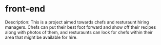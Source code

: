 # front-end

Description: This is a project aimed towards chefs and resturaunt hiring managers. Chefs can put their best foot forward and show off their recipes along with photos of them, and resturaunts can look for chefs within their area that might be available for hire. 
